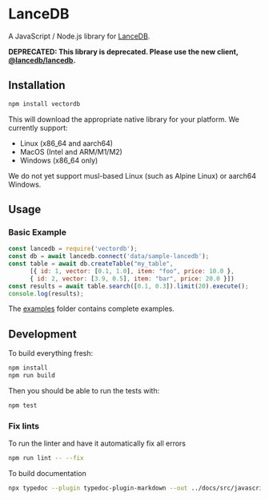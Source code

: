 # LanceDB

A JavaScript / Node.js library for [LanceDB](https://github.com/lancedb/lancedb).

**DEPRECATED: This library is deprecated. Please use the new client,
[@lancedb/lancedb](https://www.npmjs.com/package/@lancedb/lancedb).**

## Installation

```bash
npm install vectordb
```

This will download the appropriate native library for your platform. We currently
support:

* Linux (x86_64 and aarch64)
* MacOS (Intel and ARM/M1/M2)
* Windows (x86_64 only)

We do not yet support musl-based Linux (such as Alpine Linux) or aarch64 Windows.

## Usage

### Basic Example

```javascript
const lancedb = require('vectordb');
const db = await lancedb.connect('data/sample-lancedb');
const table = await db.createTable("my_table",
      [{ id: 1, vector: [0.1, 1.0], item: "foo", price: 10.0 },
      { id: 2, vector: [3.9, 0.5], item: "bar", price: 20.0 }])
const results = await table.search([0.1, 0.3]).limit(20).execute();
console.log(results);
```

The [examples](./examples) folder contains complete examples.

## Development

To build everything fresh:

```bash
npm install
npm run build
```

Then you should be able to run the tests with:

```bash
npm test
```

### Fix lints

To run the linter and have it automatically fix all errors

```bash
npm run lint -- --fix
```

To build documentation

```bash
npx typedoc --plugin typedoc-plugin-markdown --out ../docs/src/javascript src/index.ts
```
